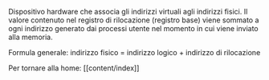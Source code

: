Dispositivo hardware che associa gli indirizzi virtuali agli indirizzi fisici.
Il valore contenuto nel registro di rilocazione (registro base) viene sommato a ogni indirizzo generato dai processi utente nel momento in cui viene inviato alla memoria.

Formula generale:
indirizzo fisico = indirizzo logico + indirizzo di rilocazione


Per tornare alla home: [[content/index]]
